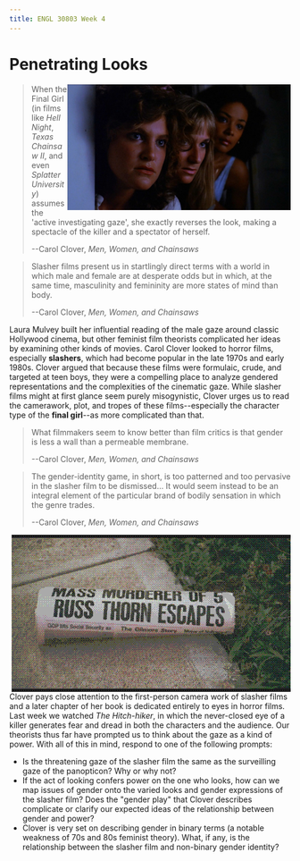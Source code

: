 ```yaml
---
title: ENGL 30803 Week 4
---
```

# Penetrating Looks

<img src="/party.png" alt="Three young women look around a door in a still from The Slumber Party Massacre." style="float:right" width=400px >

> When the Final Girl (in films like *Hell Night*, *Texas Chainsaw II*, and even *Splatter University*) assumes the 'active investigating gaze', she exactly reverses the look, making a spectacle of the killer and a spectator of herself.
>
> --Carol Clover, *Men, Women, and Chainsaws*

> Slasher films present us in startlingly direct terms with a world in which male and female are at desperate odds but in which, at the same time, masculinity and femininity are more states of mind than body. 
>
> --Carol Clover, *Men, Women, and Chainsaws*

Laura Mulvey built her influential reading of the male gaze around classic Hollywood cinema, but other feminist film theorists complicated her ideas by examining other kinds of movies. Carol Clover looked to horror films, especially **slashers**, which had become popular in the late 1970s and early 1980s. Clover argued that because these films were formulaic, crude, and targeted at teen boys, they were a compelling place to analyze gendered representations and the complexities of the cinematic gaze. While slasher films might at first glance seem purely misogynistic, Clover urges us to read the camerawork, plot, and tropes of these films--especially the character type of the **final girl**--as more complicated than that.

> What filmmakers seem to know better than film critics is that gender is less a wall than a permeable membrane. 
>
> --Carol Clover, *Men, Women, and Chainsaws*

> The gender-identity game, in short, is too patterned and too pervasive in the slasher film to be dismissed… It would seem instead to be an integral element of the particular brand of bodily sensation in which the genre trades. 
>
> --Carol Clover, *Men, Women, and Chainsaws*

<img src="/newspaper.png" alt="A newspaper headline reads Mass Murderer of 5 Russ Thorn Escapes, in a still from The Slumber Party Massacre." style="float:right" >

Clover pays close attention to the first-person camera work of slasher films and a later chapter of her book is dedicated entirely to eyes in horror films. Last week we watched *The Hitch-hiker*, in which the never-closed eye of a killer generates fear and dread in both the characters and the audience. Our theorists thus far have prompted us to think about the gaze as a kind of power. With all of this in mind, respond to one of the following prompts:

- Is the threatening gaze of the slasher film the same as the surveilling gaze of the panopticon? Why or why not?
- If the act of looking confers power on the one who looks, how can we map issues of gender onto the varied looks and gender expressions of the slasher film? Does the "gender play" that Clover describes complicate or clarify our expected ideas of the relationship between gender and power?
- Clover is very set on describing gender in binary terms (a notable weakness of 70s and 80s feminist theory). What, if any, is the relationship between the slasher film and non-binary gender identity?